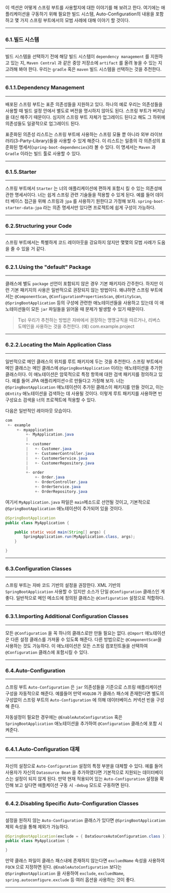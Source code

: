 이 섹션은 어떻게 스프링 부트를 사용할지에 대한 이야기를 해 보려고 한다. 여기에는 애플리케이션을 구동하기 위해 필요한 빌드 시스템, Auto-Configuration의 내용을 포함하고 몇 가지 스프링 부트에서의 모범 사례에 대해 이야기 할 것이다.     

---      

### **6.1.빌드 시스템**       
---    

빌드 시스템을 선택하기 전에 해당 빌드 시스템이 ```dependency management``` 를 지원하고 있는 지, ```Maven Central``` 과 같은 중앙 저장소에 ```artifact``` 를 올려 놓을 수 있는 지 고려해 봐야 한다. 우리는 ```gradle``` 혹은 ```maven``` 빌드 시스템을 선택하는 것을 추천한다.     

---     
### **6.1.1.Dependency Management**   
---
배포된 스프링 부트는 표준 의존성들을 지원하고 있다. 하나의 예로 우리는 의존성들을 사용할 때 빌드 설정 안에서 별도로 버전을 명시하지 않아도 된다. 스프링 부트가 버저닝을 대신 해주기 때문이다. 심지어 스프링 부트 자체가 업그레이드 된다고 해도 그 하위에 의존성들도 일괄적으로 업그레이드 된다.           


표준화된 의존성 리스트는 스프링 부트에 사용하는 스프링 모듈 뿐 아니라 외부 라이브러리(3-Party-Library)들을 사용할 수 있게 해준다. 이 리스트는 일종의 각 의존성의 표준화된 명세서(```spring-boot-dependencies```)라 볼 수 있다. 이 명세서는 ```Maven``` 과 ```Gradle``` 이라는 빌드 툴로 사용할 수 있다.

---
### **6.1.5.Starter**
---
스프링 부트에서 ```Starter``` 는 너의 애플리케이션에 편하게 포함시 킬 수 있는 의존성에 관한 명세서이다. 너는 쉽게 스프링 관련 기술들을 적용할 수 있게 된다. 예를 들어 데이터 베이스 접근을 위해 스프링과 ```jpa``` 를 사용하기 원한다고 가정해 보자. ```spring-boot-starter-data-jpa``` 라는 의존 명세서만 있다면 프로젝트에 쉽게 구성이 가능하다.    

---    

### **6.2.Structuring your Code**   
---
스프링 부트에서는 특별하게 코드 레이아웃을 강요하지 않지만 몇몇의 모범 사례가 도움을 줄 수 있을 거 같다.   

---
### **6.2.1.Using the "default" Package**    
---    
클래스에 별도 ```package``` 선언이 포함되지 않은 경우 기본 패키지라 간주한다. 하지만 이런 기본 패키지의 사용은 일반적으로 권장되지 않는 방법이다. 왜냐하면 스프링 부트에서는 ```@ComponentScan```, ```@ConfigurationPropertiesScan```, ```@EntityScan```, ```@SpringBootApplication``` 등의 구성에 관련한 애노테이션들을 사용하고 있는데  이 애노테이션들이 모든 ```jar``` 파일들을 읽어올 때 문제가 발생할 수 있기 때문이다.      

> Tip) 우리가 추천하는 방법은 자바에서 권장하는 명명규칙을 따르거나, 리버스 도메인을 사용하는 것을 추천한다. (예) com.example.project     

---
### **6.2.2.Locating the Main Application Class**    
---
일반적으로 메인 클래스의 위치를 루트 패키지에 두는 것을 추천한다. 스프링 부트에서 메인 클래스는 메인 클래스에  ```@SpringBootApplication``` 이라는 애노테이션을 추가한 클래스이다. 이 애노테이션은 암묵적으로 특정 항목에 대한 검색 패키지를 정의하고 있다. 예를 들어 JPA 애플리케이션ㅇ르 만들다고 가정해 보자. 너는 ```@SpringBootApplication``` 애노테이션이 추가된 클래스이 패키지를 만들 것이고, 이는 ```@Entity``` 애노테이션을 검색하는 데 사용될 것이다. 이렇게 루트 패키지를 사용하면 빈 구성요소 검색을 너의 프로젝트에 적용할 수 있다.      
      

다음은 일반적인 레이아웃 모습이다.    

```java
com
 +- example
     +- myapplication
         +- MyApplication.java
         |
         +- customer
         |   +- Customer.java
         |   +- CustomerController.java
         |   +- CustomerService.java
         |   +- CustomerRepository.java
         |
         +- order
             +- Order.java
             +- OrderController.java
             +- OrderService.java
             +- OrderRepository.java
```     

여기서 ```MyApplication.java``` 파일은 ```main```메소드로 선언될 것이고, 기본적으로 ```@SpringBootApplication``` 애노테이션이 추가되어 있을 것이다.     

```java
@SpringBootApplication
public class MyApplication {

    public static void main(String[] args) {
        SpringApplication.run(MyApplication.class, args);
    }

}
```     
---
### **6.3.Configuration Classes**    
---
스프링 부트는 자바 코드 기반의 설정을 권장한다. XML 기반의 ```SpringBootApplication``` 사용할 수 있지만 소스가 단일 ```@Configuration``` 클래스인 게 좋다. 일반적으로 메인 메소드에 정의된 클래스는 ```@Configuration``` 설정으로 적합하다.     

---

### **6.3.1.Importing Additional Configuration Classes**   

---
모든 ```@Configuration``` 을 꼭 하나의 클래스로만 만들 필요는 없다. ```@Import``` 애노테이션은 다른 설정 클래스를 가져올 수 있도록 해준다. 다른 방법으로는 ```@ComponentScan```을 사용하는 것도 가능하다. 이 애노테이션은 모든 스프링 컴포턴트들을 선택하여 ```@Configuration``` 클래스에 포함시킬 수 있다.   

---

### **6.4.Auto-Configuration**   
---
스프링 부트 ```Auto-Configuration``` 은 ```jar``` 의존성들을 기준으로 스프링 애플리케이션 구성을 자동적으로 해준다. 예를들어  만약 ```HSQLDB``` 가 클래스 패스에 존재한다면 별도의 구성없이 스프링 부트의 ```Auto-Configuration``` 에 의해 데이터베이스 커넥션 빈을 구성해 준다.     

자동설정이 필요한 경우에는 ```@EnableAutoConfiguration``` 혹은 ```SpringBootApplication``` 애노테이션을 추가하여 ```@Configuration``` 클래스에 포함 시켜준다.     

---
### **6.4.1.Auto-Configuration 대체**   
---
자신의 설정으로 ```Auto-Configuration``` 설정의 특정 부분을 대체할 수 있다. 예를 들어 사용자가  자신의 ```Datasource Bean``` 을 추가하였다면 기본적으로 지원되는 데이터베이스는 설정이 되지 않게 된다. 만약 현재 적용되어 있는 ```Auto-Configuration``` 설정을 확인해 보고 싶다면 애플케이션 구동 시 ```-debug``` 모드로 구동하면 된다.     

---
### **6.4.2.Disabling Specific Auto-Configuration Classes**    
---   
설정을 원하지 않는 ```Auto-Configuration``` 클래스가 있다면 ```@SpringBootApplication``` 제외 속성을 통해 제외가 가능하다.    

```java
@SpringBootApplication(exclude = { DataSourceAutoConfiguration.class })
public class MyApplication {

}
```    

만약 클래스 파일이 클래스 패스내에 존재하지 않는다면 ```excluedName``` 속성을 사용하여 ```FQCN``` 으로 지정하면 된다. ```@EnableAutoConfiguration``` 보다는 ```@SpringBootApplication``` 을 사용하여 ```exclude```, ```excluedName```, ```spring.autoconfigure.exclude``` 등 여러 옵션을 사용하는 것이 좋다.     

---


